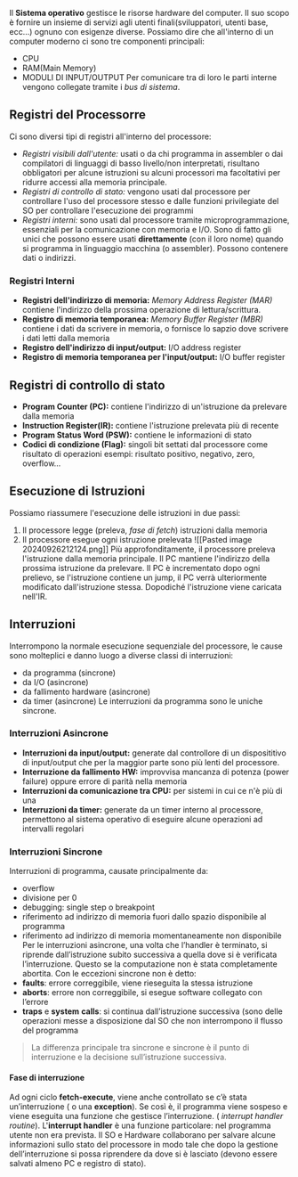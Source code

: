 Il **Sistema operativo** gestisce le risorse hardware del computer. Il suo scopo è fornire un insieme di servizi agli utenti finali(sviluppatori, utenti base, ecc...) ognuno con esigenze diverse.
Possiamo dire che all'interno di un computer moderno ci sono tre componenti principali:
- CPU
- RAM(Main Memory)
- MODULI DI INPUT/OUTPUT
Per comunicare tra di loro le parti interne vengono collegate tramite i *bus di sistema*.
## Registri del Processorre
Ci sono diversi tipi di registri all'interno del processore:
- *Registri visibili dall'utente:*  usati o da chi programma in assembler o dai compilatori di linguaggi di basso livello/non interpretati, risultano obbligatori per alcune istruzioni su alcuni processori ma facoltativi per ridurre accessi alla memoria principale.
- *Registri di controllo di stato:* vengono usati dal processore per controllare l'uso del processore stesso e dalle funzioni privilegiate del SO per controllare l'esecuzione dei programmi
- *Registri interni:* sono usati dal processore tramite microprogrammazione, essenziali per la comunicazione con memoria e I/O. Sono di fatto gli unici che possono essere usati **direttamente** (con il loro nome) quando si programma in linguaggio macchina (o assembler). Possono contenere dati o indirizzi.
### Registri Interni
- **Registri dell'indirizzo di memoria:** *Memory Address Register (MAR)* contiene l'indirizzo della prossima operazione di lettura/scrittura.
- **Registro di memoria temporanea:** *Memory Buffer Register (MBR)* contiene i dati da scrivere in memoria, o fornisce lo sapzio dove scrivere i dati letti dalla memoria
- **Registro dell'indirizzo di input/output:** I/O address register
- **Registro di memoria temporanea per l'input/output:** I/O buffer register
## Registri di controllo di stato
- **Program Counter (PC):** contiene l'indirizzo di un'istruzione da prelevare dalla memoria
- **Instruction Register(IR):** contiene l'istruzione prelevata più di recente
- **Program Status Word (PSW):** contiene le informazioni di stato
- **Codici di condizione (Flag):** singoli bit settati dal processore come risultato di operazioni esempi: risultato positivo, negativo, zero, overflow...
## Esecuzione di Istruzioni
Possiamo riassumere l'esecuzione delle istruzioni in due passi:
1) Il processore legge (preleva, *fase di fetch*) istruzioni dalla memoria
2) Il processore esegue ogni istruzione prelevata
![[Pasted image 20240926212124.png]]
Più approfonditamente, il processore preleva l'istruzione dalla memoria principale. Il PC mantiene l'indirizzo della prossima istruzione da prelevare. Il PC è incrementato dopo ogni prelievo, se l'istruzione contiene un jump, il PC verrà ulteriormente modificato dall'istruzione stessa. Dopodiché l'istruzione viene caricata nell'IR. 
## Interruzioni
Interrompono la normale esecuzione sequenziale del processore, le cause sono molteplici e danno luogo a diverse classi di interruzioni:
- da programma (sincrone)
- da I/O (asincrone)
- da fallimento hardware (asincrone)
- da timer (asincrone)
Le interruzioni da programma sono le uniche sincrone.
### Interruzioni Asincrone
- **Interruzioni da input/output:** generate dal controllore di un disposititivo di input/output che per la maggior parte sono più lenti del processore.
- **Interruzione da fallimento HW:** improvvisa mancanza di potenza (power failure) oppure errore di parità nella memoria
- **Interruzioni da comunicazione tra CPU:** per sistemi in cui ce n'è più di una
- **Interruzioni da timer:** generate da un timer interno al processore, permettono al sistema operativo di eseguire alcune operazioni ad intervalli regolari
### Interruzioni Sincrone
Interruzioni di programma, causate principalmente da:
- overflow
- divisione per 0
- debugging: single step o breakpoint
- riferimento ad indirizzo di memoria fuori dallo spazio disponibile al programma
- riferimento ad indirizzo di memoria momentaneamente non disponibile
Per le interruzioni asincrone, una volta che l’handler è terminato, si riprende dall’istruzione subito successiva a quella dove si è verificata l’interruzione. Questo se la computazione non è stata completamente abortita.
Con le eccezioni sincrone non è detto:
- **faults**: errore correggibile, viene rieseguita la stessa istruzione
- **aborts**: errore non correggibile, si esegue software collegato con l’errore
- **traps** e **system** **calls**: si continua dall’istruzione successiva (sono delle operazioni messe a disposizione dal SO che non interrompono il flusso del programma
>La differenza principale tra sincrone e sincrone è il punto di interruzione e la decisione sull’istruzione successiva.
#### Fase di interruzione
Ad ogni ciclo **fetch-execute**, viene anche controllato se c’è stata un’interruzione ( o una **exception**). Se così è, il programma viene sospeso e viene eseguita una funzione che gestisce l’interruzione. ( *interrupt handler routine*).
L'**interrupt handler** è una funzione particolare: nel programma utente non era prevista. Il SO e Hardware collaborano per salvare alcune informazioni sullo stato del processore in modo tale che dopo la gestione dell’interruzione si possa riprendere da dove si è lasciato (devono essere salvati almeno PC e registro di stato).



